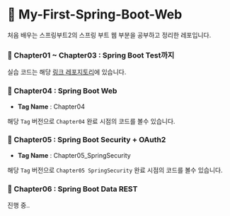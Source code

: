 # 🍃 My-First-Spring-Boot-Web

처음 배우는 스프링부트2의 스프링 부트 웹 부분을 공부하고 정리한 레포입니다.

### 📖 Chapter01 ~ Chapter03 : Spring Boot Test까지

실습 코드는 해당 [링크 레포지토리](https://github.com/Parkyunhwan/My-First-Spring-Boot-TEST)에 있습니다.

### 📖 Chapter04 : Spring Boot Web

- **Tag Name** : Chapter04
  
해당 `Tag` 버전으로 `Chapter04` 완료 시점의 코드를 볼수 있습니다.

### 📖 Chapter05 : Spring Boot Security + OAuth2

- **Tag Name** : Chapter05_SpringSecurity

해당 `Tag` 버전으로 `Chapter05 SpringSecurity` 완료 시점의 코드를 볼수 있습니다. 

### 📖 Chapter06 : Spring Boot Data REST

진행 중..
